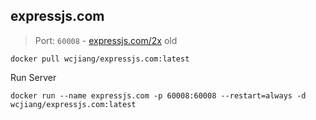 expressjs.com
---

> Port: `60008` - [expressjs.com/2x](http://expressjs.com/) old

```shell
docker pull wcjiang/expressjs.com:latest
```

Run Server

```shell
docker run --name expressjs.com -p 60008:60008 --restart=always -d wcjiang/expressjs.com:latest
```